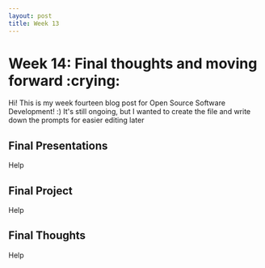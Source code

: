 ```yaml
---
layout: post
title: Week 13
---
```


# Week 14: Final thoughts and moving forward :crying:
Hi! This is my week fourteen blog post for Open Source Software Development! :) It's still ongoing, but I wanted to create the file and write down the prompts for easier editing later

## Final Presentations
Help

## Final Project
Help

## Final Thoughts
Help



